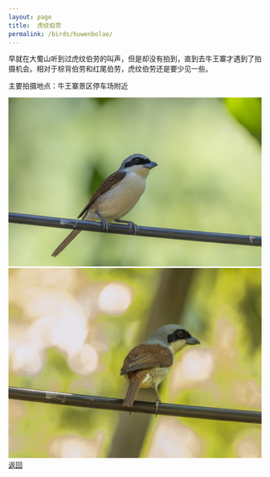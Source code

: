 ```yaml
---
layout: page
title: 	虎纹伯劳
permalink: /birds/huwenbolao/
---
```

早就在大蜀山听到过虎纹伯劳的叫声，但是却没有拍到，直到去牛王寨才遇到了拍摄机会。相对于棕背伯劳和红尾伯劳，虎纹伯劳还是要少见一些。

主要拍摄地点：牛王寨景区停车场附近

![](../picture/虎纹伯劳/DSC_4267-NEF_DxO_DeepPRIME.jpg)
![](../picture/虎纹伯劳/DSCN0001-NRW_DxO_DeepPRIME.jpg)
[返回](../../)

